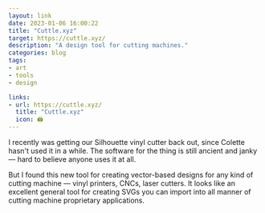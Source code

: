 ```yaml
---
layout: link
date: 2023-01-06 16:00:22
title: "Cuttle.xyz"
target: https://cuttle.xyz/
description: "A design tool for cutting machines."
categories: blog
tags:
- art
- tools
- design

links:
- url: https://cuttle.xyz/
  title: "Cuttle.xyz"
  icon: 🖨️
---
```


I recently was getting our Silhouette vinyl cutter back out, since Colette hasn't used it in a while. The software for the thing is still ancient and janky — hard to believe anyone uses it at all.

But I found this new tool for creating vector-based designs for any kind of cutting machine — vinyl printers, CNCs, laser cutters. It looks like an excellent general tool for creating SVGs you can import into all manner of cutting machine proprietary applications.
